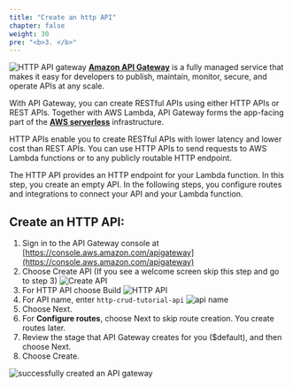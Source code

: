 ```yaml
---
title: "Create an http API"
chapter: false
weight: 30
pre: "<b>3. </b>"
---
```

![HTTP API gateway](/images/http-api-client.png)
[**Amazon API Gateway**](https://docs.aws.amazon.com/apigateway/latest/developerguide/welcome.html) is a fully managed service that makes it easy for developers to publish, maintain, monitor, secure, and operate APIs at any scale. 

With API Gateway, you can create RESTful APIs using either HTTP APIs or REST APIs. Together with AWS Lambda, API Gateway forms the app-facing part of the [**AWS serverless**](https://aws.amazon.com/serverless/) infrastructure.

HTTP APIs enable you to create RESTful APIs with lower latency and lower cost than REST APIs.
You can use HTTP APIs to send requests to AWS Lambda functions or to any publicly routable HTTP endpoint. 

The HTTP API provides an HTTP endpoint for your Lambda function. In this step, you create an empty API. In the following steps, you configure routes and integrations to connect your API and your Lambda function. 

## Create an HTTP API:
1. Sign in to the API Gateway console at [https://console.aws.amazon.com/apigateway](https://console.aws.amazon.com/apigateway)
2. Choose Create API (If you see a welcome screen skip this step and go to step 3)
![Create API](/images/create-API.png) 
3. For HTTP API choose Build 
![HTTP API](/images/http-api.png)
4. For API name, enter `http-crud-tutorial-api`
![api name](/images/api-name.png)
5. Choose Next.
6. For **Configure routes**, choose Next to skip route creation. You create routes later.
7. Review the stage that API Gateway creates for you ($default), and then choose Next.
8. Choose Create.

![successfully created an API gateway](/images/successfully-created-apigw.png)

